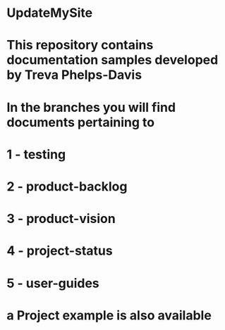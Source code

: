 # UpdateMySite
# This repository contains documentation samples developed by Treva Phelps-Davis 
# In the branches you will find documents pertaining to 
# 1 - testing 
# 2 - product-backlog 
# 3 - product-vision 
# 4 - project-status
# 5 - user-guides
# a Project example is also available
